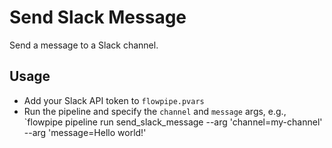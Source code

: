# Send Slack Message

Send a message to a Slack channel.

## Usage

- Add your Slack API token to `flowpipe.pvars`
- Run the pipeline and specify the `channel` and `message` args, e.g., `flowpipe pipeline run send_slack_message --arg 'channel=my-channel' --arg 'message=Hello world!'
